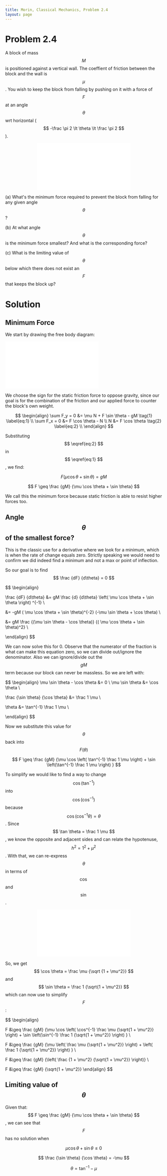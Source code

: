 ```yaml
---
title: Morin, Classical Mechanics, Problem 2.4
layout: page
---
```


# Problem 2.4

A block of mass $$ M $$ is positioned against a vertical wall. The coeffient of friction between the block and the wall is $$ \mu $$. You wish to keep the block from falling by pushing on it with a force of $$ F $$ at an angle $$ \theta $$ wrt horizontal ($$ -\frac \pi 2 \lt \theta \lt \frac \pi 2 $$).

<div style="text-align:center;">
<embed src="{{ site.url }}{{ site.baseurl }}/assets/svg/Mechanics-Morin-2.4-a.svg" type="image/svg+xml"/>
</div>

(a) What's the minimum force required to prevent the block from falling for any given angle $$ \theta $$?

(b) At what angle $$ \theta $$ is the minimum force smallest? And what is the corresponding force?

(c) What is the limiting value of $$ \theta $$ below which there does not exist an $$ F $$ that keeps the block up?

# Solution

## Minimum Force

We start by drawing the free body diagram:

<div style="text-align:left;">
<embed src="{{ site.url }}{{ site.baseurl }}/assets/svg/Mechanics-Morin-2.4-b.svg" type="image/svg+xml"/>
</div>

We choose the sign for the static friction force to oppose gravity, since our goal is for the combination of the friction and our applied force to counter the block's own weight.

$$ \begin{align}
\sum F_y = 0 &= \mu N + F \sin \theta - gM \tag{1} \label{eq:1} \\
\sum F_x = 0 &= F \cos \theta - N \\
N &= F \cos \theta \tag{2} \label{eq:2} \\
\end{align} $$

Substituting $$ \eqref{eq:2} $$ in $$ \eqref{eq:1} $$, we find:

$$ F (\mu \cos \theta + \sin \theta) = gM $$

$$ F \geq \frac {gM} {\mu \cos \theta + \sin \theta} $$

We call this the minimum force because static friction is able to resist higher forces too.

## Angle $$ \theta $$ of the smallest force?
This is the classic use for a derivative where we look for a minimum, which is when the rate of change equals zero. Strictly speaking we would need to confirm we did indeed find a minimum and not a max or point of inflection.

So our goal is to find $$ \frac {dF} {d\theta} = 0 $$

$$ \begin{align}

\frac {dF} {d\theta} &= gM \frac {d} {d\theta} \left( \mu \cos \theta + \sin \theta \right) ^{-1} \\

&= -gM ( \mu \cos \theta + \sin \theta)^{-2} (-\mu \sin \theta + \cos \theta) \\

&= gM \frac {(\mu \sin \theta - \cos \theta)} {( \mu \cos \theta + \sin \theta)^2} \\

\end{align} $$

We can now solve this for 0. Observe that the numerator of the fraction is what can make this equation zero, so we can divide out/ignore the denominator. Also we can ignore/divide out the $$ gM $$ term because our block can never be massless. So we are left with:

$$
\begin{align}
\mu \sin \theta - \cos \theta &= 0 \\
\mu \sin \theta &= \cos \theta \\

\frac {\sin \theta} {\cos \theta} &= \frac 1 \mu \\

\theta &= \tan^{-1} \frac 1 \mu \\

\end{align}
$$

Now we substitute this value for $$ \theta $$ back into $$ F(\theta) $$

$$ F \geq \frac {gM} {\mu \cos \left( \tan^{-1} \frac 1 \mu \right) + \sin \left(\tan^{-1} \frac 1 \mu \right) } $$

To simplify we would like to find a way to change $$ \cos ( \tan^{-1} ) $$ into $$ \cos ( \cos^{-1} ) $$ because  $$ \cos ( \cos^{-1} \theta) = \theta $$. Since $$ \tan \theta = \frac 1 \mu $$, we know the opposite and adjacent sides and can relate the hypotenuse, $$ h^2 = 1^2 + \mu^2 $$. With that, we can re-express $$ \theta $$ in terms of $$ \cos $$ and $$ \sin $$.

<div style="text-align:center;">
<embed src="{{ site.url }}{{ site.baseurl }}/assets/svg/Mechanics-Morin-2.4-c.svg" type="image/svg+xml"/>
</div>

So, we get $$ \cos \theta = \frac \mu {\sqrt {1 + \mu^2}} $$ and $$ \sin \theta = \frac 1 {\sqrt{1 + \mu^2}} $$ which can now use to simplify $$ F $$:

$$
\begin{align}

F &\geq \frac {gM} {\mu \cos \left( \cos^{-1} \frac \mu {\sqrt{1 + \mu^2}} \right) + \sin \left(\sin^{-1} \frac 1 {\sqrt{1 + \mu^2}} \right) } \\

F &\geq \frac {gM} {\mu \left( \frac \mu {\sqrt{1 + \mu^2}} \right) + \left( \frac 1 {\sqrt{1 + \mu^2}} \right) } \\

F &\geq \frac {gM} {\left( \frac {1 + \mu^2} {\sqrt{1 + \mu^2}} \right)} \\

F &\geq \frac {gM} {\sqrt{1 + \mu^2}}
\end{align}
$$

## Limiting value of $$ \theta $$

Given that: $$ F \geq \frac {gM} {\mu \cos \theta + \sin \theta} $$, we can see that $$ F $$ has no solution when

$$ \mu \cos \theta + \sin \theta \leq 0 $$

$$ \frac {\sin \theta} {\cos \theta} = -\mu $$

$$ \theta = \tan^{-1} -\mu $$

